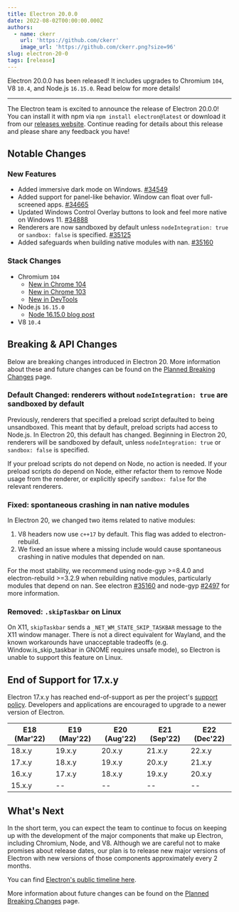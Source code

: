 ```yaml
---
title: Electron 20.0.0
date: 2022-08-02T00:00:00.000Z
authors:
  - name: ckerr
    url: 'https://github.com/ckerr'
    image_url: 'https://github.com/ckerr.png?size=96'
slug: electron-20-0
tags: [release]
---
```


Electron 20.0.0 has been released! It includes upgrades to Chromium `104`, V8 `10.4`, and Node.js `16.15.0`. Read below for more details!

<!-- truncate -->

---

The Electron team is excited to announce the release of Electron 20.0.0! You can install it with npm via `npm install electron@latest` or download it from our [releases website](https://www.electronjs.org/releases/stable). Continue reading for details about this release and please share any feedback you have!

## Notable Changes

### New Features

- Added immersive dark mode on Windows. [#34549](https://github.com/electron/electron/pull/34549)
- Added support for panel-like behavior. Window can float over full-screened apps. [#34665](https://github.com/electron/electron/pull/34665)
- Updated Windows Control Overlay buttons to look and feel more native on Windows 11. [#34888](https://github.com/electron/electron/pull/34888)
- Renderers are now sandboxed by default unless `nodeIntegration: true` or `sandbox: false` is specified. [#35125](https://github.com/electron/electron/pull/35125)
- Added safeguards when building native modules with nan. [#35160](https://github.com/electron/electron/pull/35160)

### Stack Changes

- Chromium `104`
  - [New in Chrome 104](https://developer.chrome.com/blog/new-in-chrome-104/)
  - [New in Chrome 103](https://developer.chrome.com/blog/new-in-chrome-103/)
  - [New in DevTools](https://developer.chrome.com/blog/new-in-devtools-104/)
- Node.js `16.15.0`
  - [Node 16.15.0 blog post](https://nodejs.org/en/blog/release/v16.15.0/)
- V8 `10.4`

## Breaking & API Changes

Below are breaking changes introduced in Electron 20. More information about these and future changes can be found on the [Planned Breaking Changes](https://www.electronjs.org/docs/latest/breaking-changes) page.

### Default Changed: renderers without `nodeIntegration: true` are sandboxed by default

Previously, renderers that specified a preload script defaulted to being unsandboxed. This meant that by default, preload scripts had access to Node.js. In Electron 20, this default has changed. Beginning in Electron 20, renderers will be sandboxed by default, unless `nodeIntegration: true` or `sandbox: false` is specified.

If your preload scripts do not depend on Node, no action is needed. If your preload scripts do depend on Node, either refactor them to remove Node usage from the renderer, or explicitly specify `sandbox: false` for the relevant renderers.

### Fixed: spontaneous crashing in nan native modules

In Electron 20, we changed two items related to native modules:

1. V8 headers now use `c++17` by default. This flag was added to electron-rebuild.
1. We fixed an issue where a missing include would cause spontaneous crashing in native modules that depended on nan.

For the most stability, we recommend using node-gyp >=8.4.0 and electron-rebuild >=3.2.9 when rebuilding native modules, particularly modules that depend on nan. See electron [#35160](https://github.com/electron/electron/pull/35160) and node-gyp [#2497](https://github.com/nodejs/node-gyp/pull/2497) for more information.

### Removed: `.skipTaskbar` on Linux

On X11, `skipTaskbar` sends a `_NET_WM_STATE_SKIP_TASKBAR` message to the X11 window manager. There is not a direct equivalent for Wayland, and the known workarounds have unacceptable tradeoffs (e.g. Window.is_skip_taskbar in GNOME requires unsafe mode), so Electron is unable to support this feature on Linux.

## End of Support for 17.x.y

Electron 17.x.y has reached end-of-support as per the project's [support policy](https://www.electronjs.org/docs/latest/tutorial/electron-timelines#version-support-policy). Developers and applications are encouraged to upgrade to a newer version of Electron.

| E18 (Mar'22) | E19 (May'22) | E20 (Aug'22) | E21 (Sep'22) | E22 (Dec'22) |
| ------------ | ------------ | ------------ | ------------ | ------------ |
| 18.x.y       | 19.x.y       | 20.x.y       | 21.x.y       | 22.x.y       |
| 17.x.y       | 18.x.y       | 19.x.y       | 20.x.y       | 21.x.y       |
| 16.x.y       | 17.x.y       | 18.x.y       | 19.x.y       | 20.x.y       |
| 15.x.y       | --           | --           | --           | --           |

## What's Next

In the short term, you can expect the team to continue to focus on keeping up with the development of the major components that make up Electron, including Chromium, Node, and V8. Although we are careful not to make promises about release dates, our plan is to release new major versions of Electron with new versions of those components approximately every 2 months.

You can find [Electron's public timeline here](https://www.electronjs.org/docs/latest/tutorial/electron-timelines).

More information about future changes can be found on the [Planned Breaking Changes](https://github.com/electron/electron/blob/main/docs/breaking-changes.md) page.
